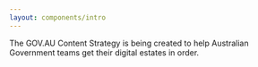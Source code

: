 ```yaml
---
layout: components/intro
---
```


The GOV.AU Content Strategy is being created to help Australian Government teams get their digital estates in order.
